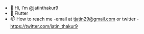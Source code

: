 - 👋 Hi, I’m @jatinthakur9
- 💞️  Flutter 
- 📫 How to reach me -email at tjatin29@gmail.com or twitter - https://twitter.com/jatin_thakur9

<!---
jatinthakur9/jatinthakur9 is a ✨ special ✨ repository because its `README.md` (this file) appears on your GitHub profile.
You can click the Preview link to take a look at your changes.
--->
